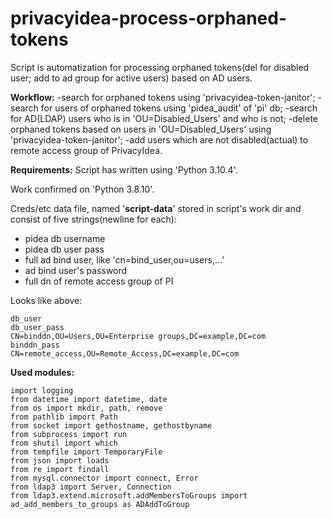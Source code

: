 # privacyidea-process-orphaned-tokens
Script is automatization for processing orphaned tokens(del for disabled user; add to ad group for active users) based on AD users.

**Workflow:**
-search for orphaned tokens using 'privacyidea-token-janitor';
-search for users of orphaned tokens using 'pidea_audit' of 'pi' db;
-search for AD(LDAP) users who is in 'OU=Disabled_Users' and who is not;
-delete orphaned tokens based on users in 'OU=Disabled_Users' using 'privacyidea-token-janitor';
-add users which are not disabled(actual) to remote access group of PrivacyIdea.


**Requirements:**
Script has written using 'Python 3.10.4'.

Work confirmed on 'Python 3.8.10'.

Creds/etc data file, named '**script-data**' stored in script's work dir and consist of five strings(newline for each):
- pidea db username
- pidea db user pass
- full ad bind user, like 'cn=bind_user,ou=users,…'
- ad bind user's password
- full dn of remote access group of PI

Looks like above:
```
db_user
db_user_pass
CN=binddn,OU=Users,OU=Enterprise groups,DC=example,DC=com
binddn_pass
CN=remote_access,OU=Remote_Access,DC=example,DC=com
```

**Used modules:**
```
import logging
from datetime import datetime, date
from os import mkdir, path, remove
from pathlib import Path
from socket import gethostname, gethostbyname
from subprocess import run
from shutil import which
from tempfile import TemporaryFile
from json import loads
from re import findall
from mysql.connector import connect, Error
from ldap3 import Server, Connection
from ldap3.extend.microsoft.addMembersToGroups import ad_add_members_to_groups as ADAddToGroup
```
